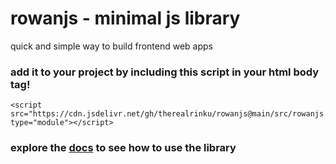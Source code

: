 # rowanjs - minimal js library
quick and simple way to build frontend web apps


### add it to your project by including this script in your html body tag!
```
<script src="https://cdn.jsdelivr.net/gh/therealrinku/rowanjs@main/src/rowanjs.js" type="module"></script>
```

### explore the [docs](https://therealrinku.github.io/rowanjs/docs/docs.html) to see how to use the library
